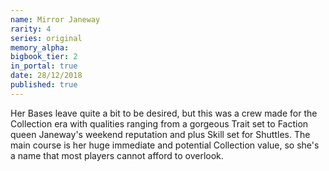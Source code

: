 ```yaml
---
name: Mirror Janeway
rarity: 4
series: original
memory_alpha:
bigbook_tier: 2
in_portal: true
date: 28/12/2018
published: true
---
```


Her Bases leave quite a bit to be desired, but this was a crew made for the Collection era with qualities ranging from a gorgeous Trait set to Faction queen Janeway's weekend reputation and plus Skill set for Shuttles. The main course is her huge immediate and potential Collection value, so she's a name that most players cannot afford to overlook.
